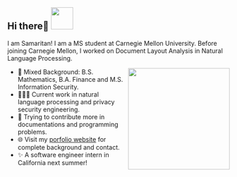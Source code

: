 <h2> Hi there👋 <img src="https://media.giphy.com/media/mGcNjsfWAjY5AEZNw6/giphy.gif" width="50"></h2>

I am Samaritan! I am a MS student at Carnegie Mellon University. Before joining Carnegie Mellon, I worked on Document Layout Analysis in Natural Language Processing. 

<img align='right' src="https://media.giphy.com/media/ieyl9zmCjO4b4t6qoY/giphy.gif" width="230">

- 🌱 Mixed Background: B.S. Mathematics, B.A. Finance and M.S. Information Security.
- 👨🏽‍💻 Current work in natural language processing and privacy security engineering.  
- 🤝 Trying to contribute more in documentations and programming problems.
- 🌐 Visit my [porfolio website](https://samaritanhu.github.io/) for complete background and contact.
- ✨ A software engineer intern in California next summer! 






<!--
**samaritanhu/samaritanhu** is a ✨ _special_ ✨ repository because its `README.md` (this file) appears on your GitHub profile.

Here are some ideas to get you started:

- 🔭 I’m currently working on ...
- 🌱 I’m currently learning ...
- 👯 I’m looking to collaborate on ...
- 🤔 I’m looking for help with ...
- 💬 Ask me about ...
- 📫 How to reach me: ...
- 😄 Pronouns: ...
- ⚡ Fun fact: ...

- Show ❤️ by starring repositories you find good. Also, star and fork this repo if you like to give new feature a try!
-->
